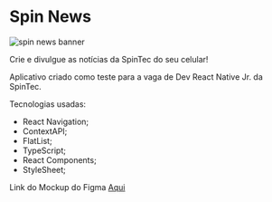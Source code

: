 # Spin News

![spin news banner](https://user-images.githubusercontent.com/61336548/129221921-8a186711-e52a-4f5e-9b0c-75dce37db5ec.png)

Crie e divulgue as notícias da SpinTec do seu celular!

Aplicativo criado como teste para a vaga de Dev React Native Jr. da SpinTec.

Tecnologias usadas:

- React Navigation;
- ContextAPI;
- FlatList;
- TypeScript;
- React Components;
- StyleSheet;

Link do Mockup do Figma [Aqui](https://www.figma.com/file/wpzcCFTMmReWf4nq0y6wGZ/SpinNews?node-id=2%3A31)
